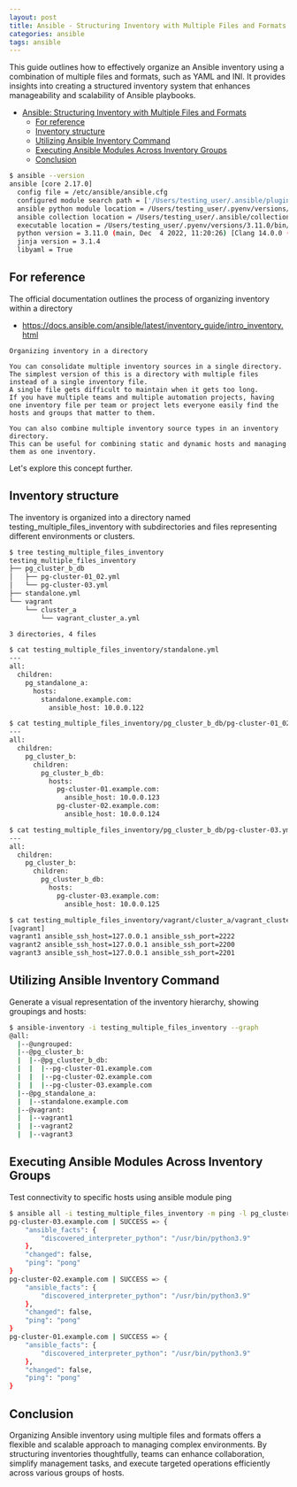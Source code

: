 ```yaml
---
layout: post
title: Ansible - Structuring Inventory with Multiple Files and Formats
categories: ansible
tags: ansible
---
```


This guide outlines how to effectively organize an Ansible inventory using a combination of multiple files and formats, such as YAML and INI. It provides insights into creating a structured inventory system that enhances manageability and scalability of Ansible playbooks.

- [Ansible: Structuring Inventory with Multiple Files and Formats](#ansible-structuring-inventory-with-multiple-files-and-formats)
    - [For reference](#for-reference)
    - [Inventory structure](#inventory-structure)
    - [Utilizing Ansible Inventory Command](#utilizing-ansible-inventory-command)
    - [Executing Ansible Modules Across Inventory Groups](#executing-ansible-modules-across-inventory-groups)
    - [Conclusion](#conclusion)

```bash
$ ansible --version
ansible [core 2.17.0]
  config file = /etc/ansible/ansible.cfg
  configured module search path = ['/Users/testing_user/.ansible/plugins/modules', '/usr/share/ansible/plugins/modules']
  ansible python module location = /Users/testing_user/.pyenv/versions/3.11.0/lib/python3.11/site-packages/ansible
  ansible collection location = /Users/testing_user/.ansible/collections:/usr/share/ansible/collections
  executable location = /Users/testing_user/.pyenv/versions/3.11.0/bin/ansible
  python version = 3.11.0 (main, Dec  4 2022, 11:20:26) [Clang 14.0.0 (clang-1400.0.29.202)] (/Users/testing_user/.pyenv/versions/3.11.0/bin/python3.11)
  jinja version = 3.1.4
  libyaml = True
```

## For reference

The official documentation outlines the process of organizing inventory within a directory

* https://docs.ansible.com/ansible/latest/inventory_guide/intro_inventory.html

```doc
Organizing inventory in a directory

You can consolidate multiple inventory sources in a single directory. 
The simplest version of this is a directory with multiple files instead of a single inventory file. 
A single file gets difficult to maintain when it gets too long. 
If you have multiple teams and multiple automation projects, having one inventory file per team or project lets everyone easily find the hosts and groups that matter to them.

You can also combine multiple inventory source types in an inventory directory. 
This can be useful for combining static and dynamic hosts and managing them as one inventory. 
```

Let's explore this concept further.

## Inventory structure

The inventory is organized into a directory named testing_multiple_files_inventory with subdirectories and files representing different environments or clusters.

```bash
$ tree testing_multiple_files_inventory 
testing_multiple_files_inventory
├── pg_cluster_b_db
│   ├── pg-cluster-01_02.yml
│   └── pg-cluster-03.yml
├── standalone.yml
└── vagrant
    └── cluster_a
        └── vagrant_cluster_a.yml

3 directories, 4 files

$ cat testing_multiple_files_inventory/standalone.yml
---
all:
  children:
    pg_standalone_a:
      hosts:
        standalone.example.com:
          ansible_host: 10.0.0.122

$ cat testing_multiple_files_inventory/pg_cluster_b_db/pg-cluster-01_02.yml 
---
all:
  children:
    pg_cluster_b:
      children:
        pg_cluster_b_db:
          hosts:
            pg-cluster-01.example.com:
              ansible_host: 10.0.0.123
            pg-cluster-02.example.com:
              ansible_host: 10.0.0.124

$ cat testing_multiple_files_inventory/pg_cluster_b_db/pg-cluster-03.yml   
---
all:
  children:
    pg_cluster_b:
      children:
        pg_cluster_b_db:
          hosts:
            pg-cluster-03.example.com:
              ansible_host: 10.0.0.125

$ cat testing_multiple_files_inventory/vagrant/cluster_a/vagrant_cluster_a.yml 
[vagrant]
vagrant1 ansible_ssh_host=127.0.0.1 ansible_ssh_port=2222
vagrant2 ansible_ssh_host=127.0.0.1 ansible_ssh_port=2200
vagrant3 ansible_ssh_host=127.0.0.1 ansible_ssh_port=2201
```

## Utilizing Ansible Inventory Command

Generate a visual representation of the inventory hierarchy, showing groupings and hosts:

```bash
$ ansible-inventory -i testing_multiple_files_inventory --graph
@all:
  |--@ungrouped:
  |--@pg_cluster_b:
  |  |--@pg_cluster_b_db:
  |  |  |--pg-cluster-01.example.com
  |  |  |--pg-cluster-02.example.com
  |  |  |--pg-cluster-03.example.com
  |--@pg_standalone_a:
  |  |--standalone.example.com
  |--@vagrant:
  |  |--vagrant1
  |  |--vagrant2
  |  |--vagrant3
```

## Executing Ansible Modules Across Inventory Groups

Test connectivity to specific hosts using ansible module ping

```bash
$ ansible all -i testing_multiple_files_inventory -m ping -l pg_cluster_b
pg-cluster-03.example.com | SUCCESS => {
    "ansible_facts": {
        "discovered_interpreter_python": "/usr/bin/python3.9"
    },
    "changed": false,
    "ping": "pong"
}
pg-cluster-02.example.com | SUCCESS => {
    "ansible_facts": {
        "discovered_interpreter_python": "/usr/bin/python3.9"
    },
    "changed": false,
    "ping": "pong"
}
pg-cluster-01.example.com | SUCCESS => {
    "ansible_facts": {
        "discovered_interpreter_python": "/usr/bin/python3.9"
    },
    "changed": false,
    "ping": "pong"
}
```

## Conclusion

Organizing Ansible inventory using multiple files and formats offers a flexible and scalable approach to managing complex environments. By structuring inventories thoughtfully, teams can enhance collaboration, simplify management tasks, and execute targeted operations efficiently across various groups of hosts.
